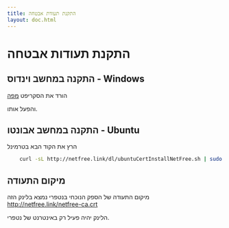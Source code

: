 ```yaml
---
title: התקנת תעודת אבטחה
layout: doc.html
---
```



# התקנת תעודות אבטחה


## התקנה במחשב וינדוס - Windows

הורד את הסקריפט 
[מפה](/pages/dl/install_cert.bat )

והפעל אותו.

## התקנה במחשב אבונטו - Ubuntu

הרץ את הקוד הבא בטרמינל

```bash
    curl -sL http://netfree.link/dl/ubuntuCertInstallNetFree.sh | sudo -E bash -

```

## מיקום התעודה

מיקום התעודה של הספק הנוכחי בנטפרי נמצא בלינק הזה
http://netfree.link/netfree-ca.crt

הלינק יהיה פעיל רק באינטרנט של נטפרי.